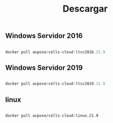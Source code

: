 ﻿---
title: Descargar
second_title: Aspose.Cells Cloud Documen
type: docs
url: /es/docker/downloads/
description: Descargar imágenes de Docker en la nube Aspose.Cells
weight: 30
kwords: Excel, Office Nube, REST API, Hoja de cálculo, PDF, CSV, Json, Markdwon, Descargar
---
##  Windows Servidor 2016 ##

```powershell

docker pull aspose/cells-cloud:ltsc2016.21.9

```

##  Windows Servidor 2019 ##

```powershell

docker pull aspose/cells-cloud:ltsc2019.21.9

```


##  linux ##

```sh

docker pull aspose/cells-cloud:linux.21.9

```
